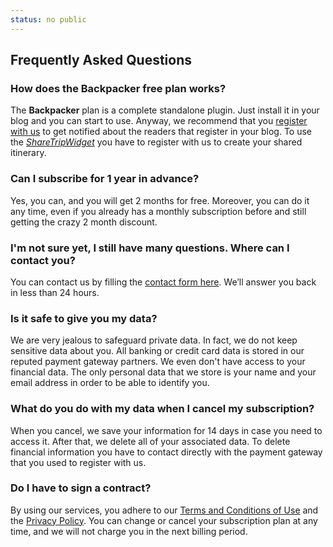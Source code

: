 ```yaml
---
status: no public
---
```


## Frequently Asked Questions

<Columns>

<div>

### How does the Backpacker free plan works?

The **Backpacker** plan is a complete standalone plugin. Just install it in your blog and you can start to use. Anyway, we recommend that you [register with us](/plans/subscription/backpacker/) to get notified about the readers that register in your blog. To use the [_ShareTripWidget_](/plugin-documentation/#the-sharetripwidget-tag) you have to register with us to create your shared itinerary.

### Can I subscribe for 1 year in advance?

Yes, you can, and you will get 2 months for free. Moreover, you can do it any time, even if you already has a monthly subscription before and still getting the crazy 2 month discount.

### I'm not sure yet, I still have many questions. Where can I contact you?

You can contact us by filling the [contact form here](/contact/). We’ll answer you back in less than 24 hours.

</div>

<div>

### Is it safe to give you my data?

We are very jealous to safeguard private data. In fact, we do not keep sensitive data about you. All banking or credit card data is stored in our reputed payment gateway partners. We even don't have access to your financial data.
The only personal data that we store is your name and your email address in order to be able to identify you.

### What do you do with my data when I cancel my subscription?

When you cancel, we save your information for 14 days in case you need to access it. After that, we delete all of your associated data. To delete financial information you have to contact directly with the payment gateway that you used to register with us.

### Do I have to sign a contract?

By using our services, you adhere to our [Terms and Conditions of Use](/legal/terms/) and the [Privacy Policy](/legal/privacy-policy/). You can change or cancel your subscription plan at any time, and we will not charge you in the next billing period.

</div>
</Columns>
